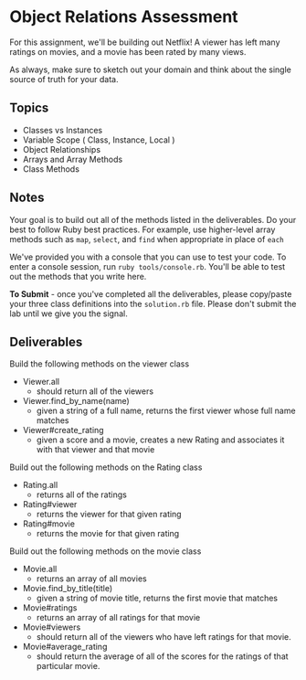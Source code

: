 # Object Relations Assessment

For this assignment, we'll be building out Netflix! A viewer has left many ratings on movies, and a movie has been rated by many views.

As always, make sure to sketch out your domain and think about the single source of truth for your data.

## Topics

+ Classes vs Instances
+ Variable Scope ( Class, Instance, Local )
+ Object Relationships
+ Arrays and Array Methods
+ Class Methods

## Notes

Your goal is to build out all of the methods listed in the deliverables. Do your best to follow Ruby best practices. For example, use higher-level array methods such as `map`, `select`, and `find` when appropriate in place of `each`

We've provided you with a console that you can use to test your code. To enter a console session, run `ruby tools/console.rb`. You'll be able to test out the methods that you write here.

**To Submit** - once you've completed all the deliverables, please copy/paste your three class definitions into the `solution.rb`  file. Please don't submit the lab until we give you the signal.

## Deliverables

Build the following methods on the viewer class
+ Viewer.all
  + should return all of the viewers
+ Viewer.find_by_name(name)
  + given a string of a full name, returns the first viewer whose full name matches
+ Viewer#create_rating
  + given a score and a movie, creates a new Rating and associates it with that viewer and that movie

Build out the following methods on the Rating class

+ Rating.all
  + returns all of the ratings
+ Rating#viewer
  + returns the viewer for that given rating
+ Rating#movie
  + returns the movie for that given rating

Build out the following methods on the movie class

+ Movie.all
  + returns an array of all movies
+ Movie.find_by_title(title)
  + given a string of movie title, returns the first movie that matches
+ Movie#ratings
  + returns an array of all ratings for that movie
+ Movie#viewers
  + should return all of the viewers who have left ratings for that movie.
+ Movie#average_rating
  + should return the average of all of the scores for the ratings of that particular movie.
